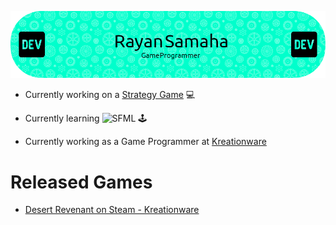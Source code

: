 ![Header](https://github.com/MiTsSsS/MiTsSsS/blob/main/github-header-image.png)

- Currently working on a [Strategy Game](https://github.com/MiTsSsS/Strategy-Game) :computer:
  
- Currently learning  ![SFML](https://img.shields.io/badge/SFML-brightgreen?style=for-the-badge&logo=sfml) :joystick:
  
- Currently working as a Game Programmer at [Kreationware](https://kreationware.com)

# Released Games
  
- [Desert Revenant on Steam - Kreationware](https://store.steampowered.com/app/1969430/Desert_Revenant)
<!--
**MiTsSsS/MiTsSsS** is a ✨ _special_ ✨ repository because its `README.md` (this file) appears on your GitHub profile.

Here are some ideas to get you started:

- 🔭 I’m currently working on ...
- 🌱 I’m currently learning ...
- 👯 I’m looking to collaborate on ...
- 🤔 I’m looking for help with ...
- 💬 Ask me about ...
- 📫 How to reach me: ...
- 😄 Pronouns: ...
- ⚡ Fun fact: ...
-->
